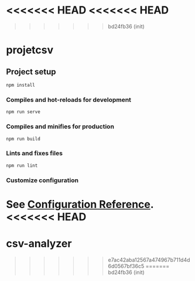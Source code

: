 <<<<<<< HEAD
<<<<<<< HEAD
=======
>>>>>>> bd24fb36 (init)
# projetcsv

## Project setup
```
npm install
```

### Compiles and hot-reloads for development
```
npm run serve
```

### Compiles and minifies for production
```
npm run build
```

### Lints and fixes files
```
npm run lint
```

### Customize configuration
See [Configuration Reference](https://cli.vuejs.org/config/).
<<<<<<< HEAD
=======
# csv-analyzer
>>>>>>> e7ac42aba12567a474967b711d4d6d0567bf36c5
=======
>>>>>>> bd24fb36 (init)
